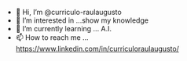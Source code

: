 - 👋 Hi, I’m @curriculo-raulaugusto
- 👀 I’m interested in ...show my knowledge
- 🌱 I’m currently learning ... A.I.
- 📫 How to reach me ... https://www.linkedin.com/in/curriculoraulaugusto/

<!---
curriculo-raulaugusto/curriculo-raulaugusto is a ✨ special ✨ repository because its `README.md` (this file) appears on your GitHub profile.
You can click the Preview link to take a look at your changes.
--->
